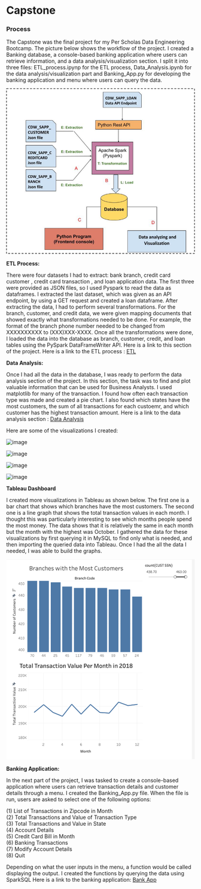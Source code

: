 # Capstone

### Process

The Capstone was the final project for my Per Scholas Data Engineering Bootcamp. The picture below shows the workflow of the project. I created a Banking database, a console-based banking application where users can retrieve information, and a data analysis/visualization section. I split it into three files: ETL_process.ipynp for the ETL process, Data_Analysis.ipynb for the data analysis/visualization part and Banking_App.py for developing the banking application and menu where users can query the data.

![Alt text](process.png)

**ETL Process:**

There were four datasets I had to extract: bank branch, credit card customer , credit card transaction , and loan application data. The first three were provided as JSON files, so I used Pyspark to read the data as dataframes. I extracted the last dataset, which was given as an API endpoint, by using a GET request and created a loan dataframe. After extracting the data, I had to perform several transformations. For the branch, customer, and credit data, we were given mapping documents that showed exactly what transformations needed to be done. For example, the format of the branch phone number needed to be changed from XXXXXXXXXX to (XXX)XXX-XXXX. Once all the transformations were done, I loaded the data into the database as branch, customer, credit, and loan tables using the PySpark DataFrameWriter API. Here is a link to this section of the project. Here is a link to the ETL process : [ETL](https://github.com/nahidnr6/Capstone/blob/main/ETL_process.ipynb)

**Data Analysis:**

Once I had all the data in the database, I was ready to perform the data analysis section of the project. In this section, the task was to find and plot valuable information that can be used for Business Analysts. I used matplotlib for many of the transaction. I found how often each transaction type was made and created a pie chart. I also found which states have the most customers, the sum of all transactions for each custoemr, and which customer has the highest transaction amount. Here is a link to the data analysis section : [Data Analysis](https://github.com/nahidnr6/Capstone/blob/main/Data_Analysis.ipynb)

Here are some of the visualizations I created:

![image](https://github.com/nahidnr6/Capstone/assets/64870566/4fe5c562-839b-47be-a95c-5db113c52b8b)

![image](https://github.com/nahidnr6/Capstone/assets/64870566/32decd00-0c6c-481d-98d1-e7db290f8fc1)

![image](https://github.com/nahidnr6/Capstone/assets/64870566/a3da9da8-e58c-4e29-ae65-57221a783d8a)

![image](https://github.com/nahidnr6/Capstone/assets/64870566/de181abd-dfec-45ec-9d16-d9b79846cd84)

**Tableau Dashboard**

I created more visualizations in Tableau as shown below. The first one is a bar chart that shows which branches have the most customers. The second one is a line graph that shows the total transaction values in each month. I thought this was particularly interesting to see which months people spend the most money. The data shows that it is relatively the same in each month but the month with the highest was October. I gathered the data for these visualizations by first querying it in MySQL to find only what is needed, and then importing the queried data into Tableau. Once I had the all the data I needed, I was able to build the graphs.

![Alt text](tableau_dashboard.png)

**Banking Application:**

In the next part of the project, I was tasked to create a console-based application where users can retrieve transaction details and customer details through a menu. I created the Banking_App.py file. When the file is run, users are asked to select one of the following options:

(1) List of Transactions in Zipcode in Month  
(2) Total Transactions and Value of Transaction Type  
(3) Total Transactions and Value in State  
(4) Account Details  
(5) Credit Card Bill in Month  
(6) Banking Transactions  
(7) Modify Account Details  
(8) Quit

Depending on what the user inputs in the menu, a function would be called displaying the output. I created the functions by querying the data using SparkSQL Here is a link to the banking application: [Bank App](https://github.com/nahidnr6/Capstone/blob/main/Banking_App.py)
